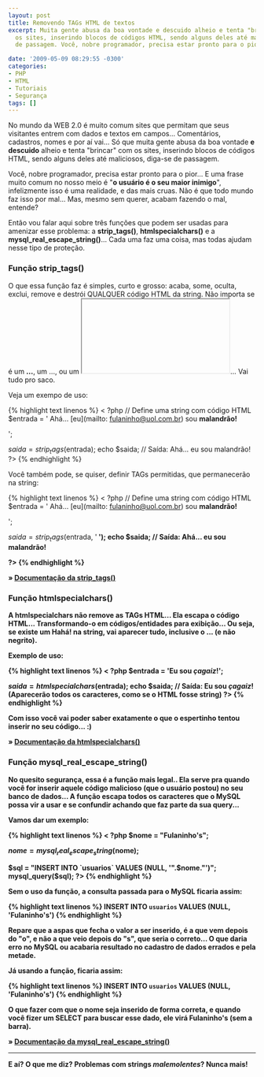 ```yaml
---
layout: post
title: Removendo TAGs HTML de textos
excerpt: Muita gente abusa da boa vontade e descuido alheio e tenta "brincar" com
  os sites, inserindo blocos de códigos HTML, sendo alguns deles até maliciosos, diga-se
  de passagem. Você, nobre programador, precisa estar pronto para o pior.

date: '2009-05-09 08:29:55 -0300'
categories:
- PHP
- HTML
- Tutoriais
- Segurança
tags: []
---
```

No mundo da WEB 2.0 é muito comum sites que permitam que seus visitantes entrem com dados e textos em campos... Comentários, cadastros, nomes e por aí vai... Só que muita gente abusa da boa vontade <strong>e descuido</strong> alheio e tenta "brincar" com os sites, inserindo blocos de códigos HTML, sendo alguns deles até maliciosos, diga-se de passagem.

Você, nobre programador, precisa estar pronto para o pior... E uma frase muito comum no nosso meio é "<strong>o usuário é o seu maior inimigo</strong>", infelizmente isso é uma realidade, e das mais cruas. Não é que todo mundo faz isso por mal... Mas, mesmo sem querer, acabam fazendo o mal, entende?

Então vou falar aqui sobre três funções que podem ser usadas para amenizar esse problema: a <strong>strip_tags()</strong>, <strong>htmlspecialchars()</strong> e a <strong>mysql_real_escape_string()</strong>... Cada uma faz uma coisa, mas todas ajudam nesse tipo de proteção.

<h3>Função strip_tags()</h3>
O que essa função faz é simples, curto e grosso: acaba, some, oculta, exclui, remove e destrói QUALQUER código HTML da string. Não importa se é um <span style="color: #888888;"><strong><b></strong><span style="color: #000000;">...</span><strong></b></strong></span>, um <span style="color: #888888;"><strong><a></strong></span>...<span style="color: #888888;"><strong></a></strong></span>, ou um <span style="color: #888888;"><strong><iframe></iframe></strong></span>... Vai tudo pro saco.

Veja um exempo de uso:


{% highlight text linenos %}
< ?php
// Define uma string com código HTML
$entrada = '
Ahá... [eu](mailto: fulaninho@uol.com.br) sou <strong>malandrão!</strong>

';

$saida = strip_tags($entrada);
echo $saida;
// Saída: Ahá... eu sou malandrão!
?>
{% endhighlight %}

Você também pode, se quiser, definir TAGs permitidas, que permanecerão na string:


{% highlight text linenos %}
< ?php
// Define uma string com código HTML
$entrada = '
Ahá... [eu](mailto: fulaninho@uol.com.br) sou <strong>malandrão!</strong>

';

$saida = strip_tags($entrada, '<strong>
');
echo $saida;
// Saída:
Ahá... eu sou <strong>malandrão!</strong>

?>
{% endhighlight %}

» [Documentação da strip_tags()](http://www.php.net/manual/pt_BR/function.strip-tags.php)

<h3>Função htmlspecialchars()</h3>
A htmlspecialchars não remove as TAGs HTML... Ela escapa o código HTML... Transformando-o em códigos/entidades para exibição... Ou seja, se existe um <span style="color: #888888;"><strong><b></strong></span>Hahá!<span style="color: #888888;"><strong></b></strong></span> na string, vai aparecer tudo, inclusive o <span style="color: #888888;"><strong><b></strong><span style="color: #000000;">...</span><strong></b></strong></span> (e não negrito).

Exemplo de uso:


{% highlight text linenos %}
< ?php
$entrada = 'Eu sou <i>çagaiz</i>!';

$saida = htmlspecialchars($entrada);
echo $saida;
// Saída: Eu sou <i>çagaiz</i>! (Aparecerão todos os caracteres, como se o HTML fosse string)
?>
{% endhighlight %}

Com isso você vai poder saber exatamente o que o espertinho tentou inserir no seu código... :)

» [Documentação da htmlspecialchars()](http://www.php.net/manual/pt_BR/function.htmlspecialchars.php)

<h3>Função mysql_real_escape_string()</h3>
No quesito segurança, essa é a função mais legal.. Ela serve pra quando você for inserir aquele código malicioso (que o usuário postou) no seu banco de dados... A função escapa todos os caracteres que o MySQL possa vir a usar e se confundir achando que faz parte da sua query...

Vamos dar um exemplo:


{% highlight text linenos %}
< ?php
$nome = "Fulaninho's";

$nome = mysql_real_escape_string($nome);

$sql = "INSERT INTO `usuarios` VALUES (NULL, '".$nome."')";
mysql_query($sql);
?>
{% endhighlight %}

Sem o uso da função, a consulta passada para o MySQL ficaria assim:


{% highlight text linenos %}
INSERT INTO `usuarios` VALUES (NULL, 'Fulaninho's')
{% endhighlight %}

Repare que a aspas que fecha o valor a ser inserido, é a que vem depois do "o", e não a que veio depois do "s", que seria o correto... O que daria erro no MySQL ou acabaria resultado no cadastro de dados errados e pela metade.

Já usando a função, ficaria assim:


{% highlight text linenos %}
INSERT INTO `usuarios` VALUES (NULL, 'Fulaninho\'s')
{% endhighlight %}

O que fazer com que o nome seja inserido de forma correta, e quando você fizer um <strong>SELECT</strong> para buscar esse dado, ele virá <strong>Fulaninho's</strong> (sem a barra).

» [Documentação da mysql_real_escape_string()](http://www.php.net/manual/pt_BR/function.mysql-real-escape-string.php)

---

E aí? O que me diz? Problemas com strings <em><strong>malemolentes</strong></em>? Nunca mais!

